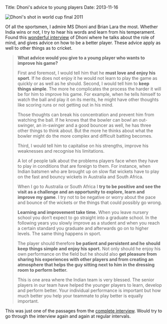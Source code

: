 Title: Dhoni's advice to young players
Date: 2013-11-16

![Dhoni's shot in world cup final 2011]({filename}/uploads/dhoni.jpg)

Of all the sportsmen, I admire MS Dhoni and Brian Lara the
most. Whether India wins or not, I try to hear his words
and learn from his temperament. Found this [wonderful
interview][interview] of Dhoni where he talks about the role
of mind, and gives advice on how to be a better player.
These advice apply as well to other things as to cricket.

> **What advice would you give to a young player who wants
> to improve his game?**
> 
> First and foremost, I would tell him that he **must love and
> enjoy his sport**. If he does not enjoy it he would not
> learn to play the game as quickly or as well as he should.
> Second, I would tell him to **keep things simple**. The more
> he complicates the process the harder it will be for him
> to improve his game. For example, when he tells himself to
> watch the ball and play it on its merits, he might have
> other thoughts like scoring runs or not getting out in his
> mind.
> 
> Those thoughts can break his concentration and prevent him
> from watching the ball. If he knows that the bowler can
> bowl an out-swinger, an in-swinger and a good bouncer as
> well, he has three other things to think about. But the
> more he thinks about what the bowler might do the more
> complex and difficult batting becomes.
> 
> Third, I would tell him to capitalise on his strengths,
> improve his weaknesses and recognise his limitations.
> 
> A lot of people talk about the problems players face when
> they have to play in conditions that are foreign to them.
> For instance, when Indian batsmen who are brought up on
> slow flat wickets have to play on the fast and bouncy
> wickets in Australia and South Africa.
> 
> When I go to Australia or South Africa I **try to be
> positive and see the visit as a challenge and an
> opportunity to explore, learn and improve my game**. I try
> not to be negative or worry about the pace and bounce of
> the wickets or the things that could possibly go wrong.
> 
> **Learning and improvement take time.** When you leave nursery
> school you don’t expect to go straight into a graduate
> school. In the following years you slowly improve as a
> student and when you reach a certain standard you graduate
> and afterwards go on to higher levels. The same thing
> happens in sport.
> 
> The player should therefore **be patient and persistent and
> he should keep things simple and enjoy his sport.** Not only
> should he enjoy his own performance on the field but he
> should also **get pleasure from sharing his experiences with
> other players and from creating an atmosphere that helps
> the guy sitting next to him in the dressing room to
> perform better.**
> 
> This is one area where the Indian team is very blessed.
> The senior players in our team have helped the younger
> players to learn, develop and perform better. Your
> individual performance is important but how much better
> you help your teammate to play better is equally
> important.

This was just one of the passages from the [complete
interview][interview]. Would try to go through the interview
again and again at regular intervals.

[interview]: http://www.mid-day.com/sports/2013/apr/230413-ms-dhoni-sports-psychologist-rudi-webster-interview.htm
